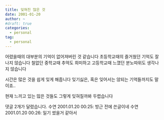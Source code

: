 ```yaml
---
title: 잊혀진 많은 것
date: 2001-01-20
author: ~
#draft: true
categories:
  - personal
tag:
  - personal
---
```




어렸을때의 대부분의 기억이 없어져버린 것 같습니다
초등학교때의 즐거웠던 기억도 잘 나지 않습니다
철없던 중학교때 추억도 희미하고
고등학교때 느꼈던 분노따위도 생각나지 않습니다

시간은 많은 것을 쉽게 잊게 해줍니다
잊기싫은, 혹은 잊어서는 않되는 기억들까지도 말이죠..

현재 느끼고 있는 많은 것들도 그렇게 잊혀질까봐 두렵습니다


 댓글  2개가 달렸습니다.
수연 2001.01.20 00:25: 
방근 전에 쓴글이네
수연 2001.01.20 00:26: 
일기 썼을거 같아서




